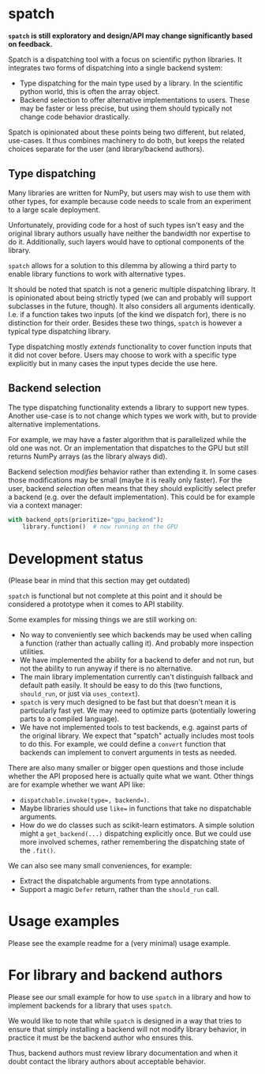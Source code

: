 # spatch

**`spatch` is still exploratory and design/API may change significantly
based on feedback.**

<!-- SPHINX-START -->

Spatch is a dispatching tool with a focus on scientific python libraries.
It integrates two forms of dispatching into a single backend system:
* Type dispatching for the main type used by a library.
  In the scientific python world, this is often the array object.
* Backend selection to offer alternative implementations to users.
  These may be faster or less precise, but using them should typically
  not change code behavior drastically.

Spatch is opinionated about these points being two different, but related,
use-cases.
It thus combines machinery to do both, but keeps the related choices
separate for the user (and library/backend authors).

## Type dispatching

Many libraries are written for NumPy, but users may wish to use them
with other types, for example because code needs to scale from an experiment
to a large scale deployment.

Unfortunately, providing code for a host of such types isn't easy
and the original library authors usually have neither the bandwidth nor
expertise to do it.  Additionally, such layers would have to optional
components of the library.

`spatch` allows for a solution to this dilemma by allowing a third party
to enable library functions to work with alternative types.

It should be noted that spatch is not a generic multiple dispatching
library. It is opinionated about being strictly typed (we can and probably
will support subclasses in the future, though).
It also considers all arguments identically.  I.e. if a function takes
two inputs (of the kind we dispatch for), there is no distinction for
their order.
Besides these two things, `spatch` is however a typical type dispatching
library.

Type dispatching mostly _extends_ functionality to cover function inputs
that it did not cover before.
Users may choose to work with a specific type explicitly but in many cases
the input types decide the use here.

## Backend selection

The type dispatching functionality extends a library to support new types.
Another use-case is to not change which types we work with, but to
provide alternative implementations.

For example, we may have a faster algorithm that is parallelized while the
old one was not. Or an implementation that dispatches to the GPU but still
returns NumPy arrays (as the library always did).

Backend selection _modifies_ behavior rather than extending it.  In some
cases those modifications may be small (maybe it is really only faster).
For the user, backend _selection_ often means that they should explicitly
select prefer a backend (e.g. over the default implementation).
This could be for example via a context manager:
```python
with backend_opts(prioritize="gpu_backend"):
    library.function()  # now running on the GPU
```

<!-- SPHINX-STOP -->

# Development status

(Please bear in mind that this section may get outdated)

`spatch` is functional but not complete at this point and
it should be considered a prototype when it comes to API stability.

Some examples for missing things we are still working on:
* No way to conveniently see which backends may be used when calling a
  function (rather than actually calling it). And probably more inspection
  utilities.
* We have implemented the ability for a backend to defer and not run,
  but not the ability to run anyway if there is no alternative.
* The main library implementation currently can't distinguish fallback
  and default path easily. It should be easy to do this (two functions,
  `should_run`, or just via `uses_context`).
* `spatch` is very much designed to be fast but that doesn't mean it
  is particularly fast yet.  We may need to optimize parts (potentially
  lowering parts to a compiled language).
* We have not implemented tools to test backends, e.g. against parts
  of the original library.  We expect that "spatch" actually includes most
  tools to do this.  For example, we could define a `convert` function
  that backends can implement to convert arguments in tests as needed.

There are also many smaller or bigger open questions and those include whether
the API proposed here is actually quite what we want.
Other things are for example whether we want API like:
* `dispatchable.invoke(type=, backend=)`.
* Maybe libraries should use `like=` in functions that take no dispatchable
  arguments.
* How do we do classes such as scikit-learn estimators. A simple solution might
  a `get_backend(...)` dispatching explicitly once. But we could use more involved
  schemes, rather remembering the dispatching state of the `.fit()`.

We can also see many small conveniences, for example:
* Extract the dispatchable arguments from type annotations.
* Support a magic `Defer` return, rather than the `should_run` call.


# Usage examples

Please see the example readme for a (very minimal) usage example.

# For library and backend authors

Please see our small example for how to use `spatch` in a library and how to
implement backends for a library that uses `spatch`.

We would like to note that while `spatch` is designed in a way that tries
to ensure that simply installing a backend will not modify library behavior,
in practice it must be the backend author who ensures this.

Thus, backend authors must review library documentation and when it doubt
contact the library authors about acceptable behavior.
